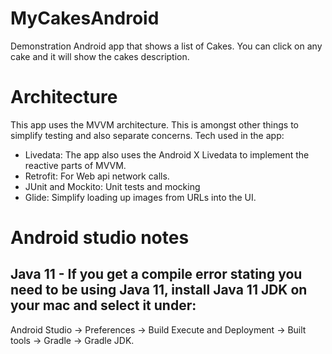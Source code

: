 # MyCakesAndroid
Demonstration Android app that shows a list of Cakes. You can click on any cake and it will show the cakes description.

# Architecture
This app uses the MVVM architecture. This is amongst other things to simplify testing and also separate concerns.
Tech used in the app:

- Livedata: The app also uses the Android X Livedata to implement the reactive parts of MVVM.
- Retrofit: For Web api network calls.
- JUnit and Mockito: Unit tests and mocking
- Glide: Simplify loading up images from URLs into the UI.

# Android studio notes

## Java 11 - If you get a compile error stating you need to be using Java 11, install Java 11 JDK on your mac and select it under:

Android Studio -> Preferences -> Build Execute and Deployment -> Built tools -> Gradle -> Gradle JDK.
